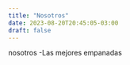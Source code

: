 ```yaml
---
title: "Nosotros"
date: 2023-08-20T20:45:05-03:00
draft: false
---
```


nosotros
-Las mejores empanadas